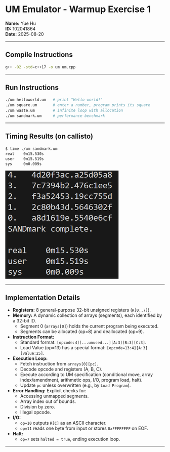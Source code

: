 # UM Emulator - Warmup Exercise 1

**Name:** Yue Hu  
**ID:** 102041864  
**Date:** 2025-08-20  

---

## Compile Instructions
```bash
g++ -O2 -std=c++17 -o um um.cpp
```

---

## Run Instructions
```bash
./um helloworld.um   # print "Hello world!"
./um square.um       # enter a number, program prints its square
./um waste.um        # infinite loop with allocation
./um sandmark.um     # performance benchmark
```

---

## Timing Results (on callisto)
```text
$ time ./um sandmark.um
real    0m15.530s
user    0m15.519s
sys     0m0.009s
```
![sandmark result](figures/sandmark.png)

---

## Implementation Details
- **Registers:** 8 general-purpose 32-bit unsigned registers (`R[0..7]`).  
- **Memory:** A dynamic collection of arrays (segments), each identified by a 32-bit ID.  
  - Segment 0 (`arrays[0]`) holds the current program being executed.  
  - Segments can be allocated (op=8) and deallocated (op=9).  
- **Instruction Format:**  
  - Standard format: `[opcode:4][...unused...][A:3][B:3][C:3]`.  
  - Load Value (op=13) has a special format: `[opcode=13:4][A:3][value:25]`.  
- **Execution Loop:**  
  - Fetch instruction from `arrays[0][pc]`.  
  - Decode opcode and registers (A, B, C).  
  - Execute according to UM specification (conditional move, array index/amendment, arithmetic ops, I/O, program load, halt).  
  - Update `pc` unless overwritten (e.g., by `Load Program`).  
- **Error Handling:** Explicit checks for:  
  - Accessing unmapped segments.  
  - Array index out of bounds.  
  - Division by zero.  
  - Illegal opcode.  
- **I/O:**  
  - `op=10` outputs `R[C]` as an ASCII character.  
  - `op=11` reads one byte from input or stores `0xFFFFFFFF` on EOF.  
- **Halt:**  
  - `op=7` sets `halted = true`, ending execution loop.

---
